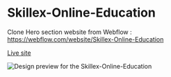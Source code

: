 # Skillex-Online-Education

Clone Hero section website from Webflow : https://webflow.com/website/Skillex-Online-Education

[Live site](https://maxdeb1.github.io/Skillex-Online-Education/)

![Design preview for the Skillex-Online-Education](./Design/Desktop.jpg)

